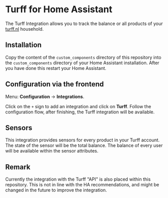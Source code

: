 # Turff for Home Assistant
The Turff Integration allows you to track the balance or all products of your [turff.nl](https://www.turff.nl/) household. 

## Installation
Copy the content of the `custom_components` directory of this repository into the `custom_components` directory of your Home Assistant installation. After you have done this restart your Home Assistant.

## Configuration via the frontend

Menu: **Configuration** -> **Integrations**.

Click on the `+` sign to add an integration and click on **Turff**.
Follow the configuration flow, after finishing, the Turff
integration will be available.

## Sensors

This integration provides sensors for every product in your Turff account. The state of the sensor will be the total balance. The balance of every user will be available within the sensor attributes.


## Remark
Currently the integration with the Turff "API" is also placed within this repository. This is not in line with the HA recommendations, and might be changed in the future to improve the integration.